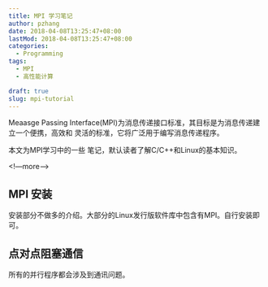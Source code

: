```yaml
---
title: MPI 学习笔记
author: pzhang
date: 2018-04-08T13:25:47+08:00
lastMod: 2018-04-08T13:25:47+08:00
categories:
  - Programming
tags:
  - MPI
  - 高性能计算

draft: true
slug: mpi-tutorial
---
```


Meaasge Passing Interface(MPI)为消息传递接口标准，其目标是为消息传递建立一个便携，高效和
灵活的标准，它将广泛用于编写消息传递程序。

本文为MPI学习中的一些 笔记，默认读者了解C/C++和Linux的基本知识。

<!—more—>

## MPI 安装

安装部分不做多的介绍。大部分的Linux发行版软件库中包含有MPI。自行安装即可。

## 点对点阻塞通信

所有的并行程序都会涉及到通讯问题。